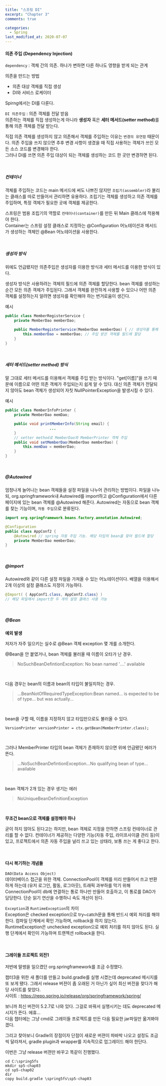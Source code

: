 ```yaml
---
title: "스프링 DI"
excerpt: "Chapter 3"
comments: true

categories:
  - Spring
last_modified_at: 2020-07-07
---
```

#### 의존 주입 (Dependency Injection)
`dependency` : 객체 간의 의존. 하나가 변하면 다른 하나도 영향을 받게 되는 관계

의존을 만드는 방법
- 의존 대상 객체를 직접 생성
- DI와 서비스 로케이터

Spirng에서는 DI를 다룬다.

`DI 의존주입` : 의존 객체를 전달 받음   
의존하는 객체를 직접 생성하는게 아니라 <b>생성자</b> 혹은 <b>세터 메서드(setter method)</b>를 통해 의존 객체를 전달 받는다.

직접 의존 객체를 생성하지 않고 의존해서 객체를 주입하는 이유는 `변경의 유연함` 때문이다.
의존 주입을 쓰지 않으면 추후 변경 사항이 생겼을 때 직접 사용하는 객체가 쓰인 모든 소스 코드를 변경해야 한다.   
그러나 DI를 쓰면 의존 주입 대상이 되는 객체를 생성하는 코드 한 곳만 변경하면 된다.

<br>

##### 컨테이너
객체를 주입하는 코드는 main 메서드에 써도 나쁘진 않지만 `조립기(assembler)`라 불리는 클래스를 따로 만들어서 관리하면 유용하다.
조립기는 객체를 생성하고 의존 객체를 주입하며, 특정 객체가 필요한 곳에 객체를 제공한다.

스프링은 범용 조립기의 역할로 `컨테이너(container)`를 만든 뒤 Main 클래스에 적용해야 한다.   
Container는 스프링 설정 클래스로 지정하는 @Configuration 어노테이션과 메서드가 생성하는 객체인 @Bean 어노테이션을 사용한다.   

<br>

##### 생성자 방식
위에도 언급됐지만 의존주입은 생성자를 이용한 방식과 세터 메서드를 이용한 방식이 있다.

생성자 방식은 사용하려는 객체의 필드에 의존 객체를 할당한다.
bean 객체를 생성하는 순간 모든 의존 객체가 주입된다.
그래서 객체를 완전하게 사용할 수 있으나 어떤 의존 객체를 설정하는지 알려면 생성자를 확인해야 하는 번거로움이 생긴다.

예시
```java
public class MemberRegisterService {
	private MemberDao memberDao;

	public MemberRegisterService(MemberDao memberDao) { // 생성자를 통해 의존 객체를 주입 받음
		this.memberDao = memberDao; // 주입 받은 객체를 필드에 할당
	}
}
```

<br>

##### 세터 메서드(setter method) 방식
말 그대로 세터 메서드를 이용해서 객체를 주입 받는 방식이다.
"get[이름]"을 쓰기 때문에 이름으로 어떤 의존 객체가 주입되는지 쉽게 알 수 있다.
대신 의존 객체가 전달되지 않아도 bean 객체가 생성되어 자칫 NullPointerException을 발생시킬 수 있다.

예시
```java
public class MemberInfoPrinter {
	private MemberDao memDao;

	public void printMemberInfo(String email) {
                    ...
	}
	// setter method로 MemberDao와 MemberPrinter 객체 주입
	public void setMemberDao(MemberDao memberDao) {
		this.memDao = memberDao;
	}
}
```

<br>

##### @Autowired
엄청나게 늘어나는 bean 객체들을 설정 파일을 나누어 관리하는 방법이다.
파일을 나누되, org.springframework내 Autowired를 import하고 @Configuration에서 다른 페이지에 있는 bean 객체를 @Autowired 해준다.
Autowired는 자동으로 bean 객체를 찾는 기능이며, `자동 주입`으로 분류된다.

```java
import org.springframework.beans.factory.annotation.Autowired;

@Configuration
public class AppConf2 {
	@Autowired // spring 자동 주입 기능. 해당 타입의 bean을 찾아 필드에 할당
	private MemberDao memberDao;
}
```

<br>

##### @import
Autowired와 같이 다른 설정 파일을 가져올 수 있는 어노테이션이다.
배열을 이용해서 2개 이상의 설정 클래스도 지정이 가능하다.
```java
@Import( { AppConf1.class, AppConf2.class} )
// 해당 파일에서 import한 두 개의 설정 클래스 사용 가능
```

<br>

##### @Bean
<b>예외 발생</b>

저자가 자주 일으키는 실수로 @Bean 객체 exception 몇 개를 소개한다.

@Bean을 안 붙였거나, bean 객체를 불러올 때 이름이 오타가 난 경우.
>NoSuchBeanDefintionException: No bean named '....' available

<br>

다음 경우는 bean의 이름과 bean의 타입이 불일치하는 경우.
>...BeanNotOfRequiredTypeException:Bean named... is expected to be of type... but was actually...

<br>

bean을 구할 때, 이름을 지정하지 않고 타입만으로도 불러올 수 있다.
```
VersionPrinter versionPrinter = ctx.getBean(MemberPrinter.class);
```

<br>

그러나 MemberPrinter 타입의 bean 객체가 존재하지 않으면 위에 언급됐던 에러가 뜬다.
>...NoSuchBeanDefintionException...No qualifying bean of type... available

<br>

bean 객체가 2개 있는 경우 생기는 에러
>NoUniqueBeanDefinitionException

<br>

<b>무조건 bean으로 객체를 설정해야 하나</b>

굳이 하지 않아도 된다고는 하지만, bean 객체로 지정을 안하면 스프링 컨테이너로 관리를 할 수 없다.
컨테이너가 제공하는 다양한 기능(자동 주입, 라이프사이클 관리 등)이 있고, 프로젝트에서 의존 자동 주입을 널리 쓰고 있는 상태라, 보통 쓰는 게 좋다고 한다.

<br>

#### 다시 복기하는 개념들
`DAO(Data Access Object)`   
데이터베이스 접근을 위한 객체.
ConnectionPool이 객체를 미리 만들어서 쓰고 반환하게 하는데 (유저 로그인, 활동, 로그아웃),
트래픽 과부하를 막기 위해 ConnectionPool이 db에 연결하는 통로 하나만 만들어 호출하고, 이 통로를 DAO가 담당한다.
단순 읽기 연산을 수행하니 속도 개선이 된다.

`Exception`과 `RuntimeException`의 차이   
Exception은 checked exception으로 try~catch문을 통해 반드시 예외 처리를 해야 한다. 컴파일 단계에서 확인 가능하며, rollback을 하지 않는다.   
RuntimeException은 unchecked exception으로 예외 처리를 하지 않아도 된다. 실행 단계에서 확인이 가능하며 트랜젝션 rollback을 한다.   


<br>

#### 그레이들 프로젝트 외전1
저번에 말썽을 일으켰던 org.springframework를 조금 수정했다.

챕터3을 위한 새 폴더를 만들고 build.gradle를 실행 시켰는데 deprecated 메시지를 또 보게 됐다.
그래서 release 버젼이 좀 오래된 거 아닌가 싶어 최신 버전을 찾다가 해당 사이트를 찾았다.   
사이트 : <https://repo.spring.io/release/org/springframework/spring/>

보니까 최신 버전이 5.2.7로 나와 있다.
그걸로 바꿔서 실행시키는 데도 deprecated 메시지가 뜬다. 에휴...   
다음 챕터에는 그냥 cmd로 그레이들 프로젝트를 만든 다음 필요한 jar파일만 옮겨봐야 겠다.

그리고 찾아보니 Gradle의 장점이자 단점이 새로운 버젼이 파바박 나오고 설정도 조금씩 달라져서,
gradle plugin과 wrapper를 지속적으로 업그레이드 해야 한단다.

이번은 그냥 release 버젼만 바꾸고 똑같이 진행했다.
```
cd C:\spring5fs
mkdir sp5-chap03
cd sp5-chap02
dir
copy build.gradle \spring5fs\sp5-chap03
```
